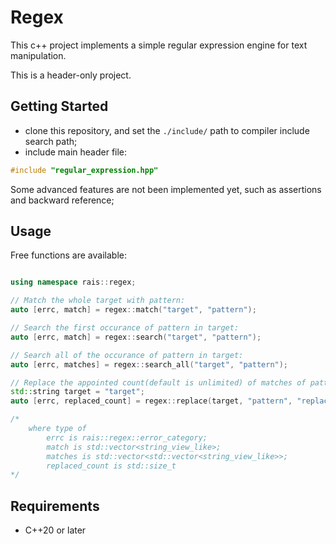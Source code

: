 
# Regex  

This c++ project implements a simple regular expression engine for text manipulation.

This is a header-only project.  

## Getting Started

- clone this repository, and set the `./include/` path to compiler include search path;
- include main header file: 
```c++
#include "regular_expression.hpp"
```

Some advanced features are not been implemented yet, such as assertions and backward reference;

## Usage

Free functions are available:
```c++

using namespace rais::regex;

// Match the whole target with pattern:
auto [errc, match] = regex::match("target", "pattern");

// Search the first occurance of pattern in target:
auto [errc, match] = regex::search("target", "pattern");

// Search all of the occurance of pattern in target:
auto [errc, matches] = regex::search_all("target", "pattern");

// Replace the appointed count(default is unlimited) of matches of pattern in target:
std::string target = "target";
auto [errc, replaced_count] = regex::replace(target, "pattern", "replacement" /*, replace-count */);

/*
    where type of 
        errc is rais::regex::error_category;
        match is std::vector<string_view_like>;
        matches is std::vector<std::vector<string_view_like>>;
        replaced_count is std::size_t
*/ 


```

## Requirements

- C++20 or later